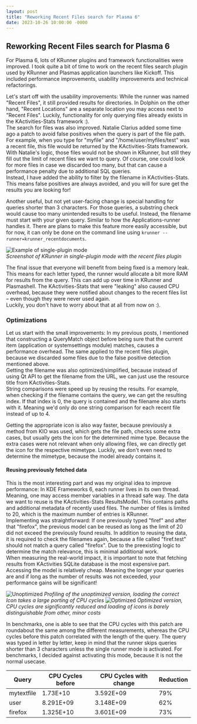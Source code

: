 ```yaml
---
layout: post
title: "Reworking Recent Files search for Plasma 6"
date: 2023-10-26 10:00:00 -0000
---
```


## Reworking Recent Files search for Plasma 6

For Plasma 6, lots of KRunner plugins and framework functionalities were improved.
I took quite a bit of time to work on the recent files search plugin used by KRunner and Plasmas application launchers like Kickoff. This included performance improvements, usability improvements and technical refactorings.

Let's start off with the usability improvements: While the runner was named "Recent Files", it still provided results for directories.
In Dolphin on the other hand, "Recent Locations" are a separate location you may access next to "Recent Files".
Luckily, functionality for only querying files already exists in the KActivities-Stats framework :).  
The search for files was also improved. Natalie Clarius added some time ago a patch to avoid false positives when the query is part of the file path.
For example, when you type for "myfile" and "/home/user/myfiles/test" was a recent file, this file would be returned by the KActivities-Stats framework.
With Natalie's logic, those files would not be shown in KRunner, but still they fill out the limit of recent files we want to query.
Of course, one could look for more files in case we discarded too many, but that can cause a performance penalty due to additional SQL queries.  
Instead, I have added the ability to filter by the filename in KActivities-Stats. This means false positives are always avoided, and you will for sure get the results you are looking for!

Another useful, but not yet user-facing change is special handling for queries shorter than 3 characters. For those queries, a substring check would cause too many unintended results to be useful.
Instead, the filename must start with your given query. Similar to how the Applications-runner handles it.
There are plans to make this feature more easily accessible, but for now, it can only be done on the command line using `krunner --runner=krunner_recentdocuments`.  

![Example of single-plugin mode](https://i.imgur.com/PhMaas4.png)  
<em>Screenshot of KRunner in single-plugin mode with the recent files plugin</em>

The final issue that everyone will benefit from being fixed is a memory leak. This means for each letter typed, the runner would allocate a bit more RAM for results from the query. This can add up over time in KRunner and Plasmashell.
The KActivities-Stats that were "leaking" also caused CPU overhead, because they were notified about changes to the recent files list – even though they were never used again.  
Luckily, you don't have to worry about that at all from now on :).

### Optimizations

Let us start with the small improvements: In my previous posts, I mentioned that constructing a QueryMatch object before being sure that the
current item (application or systemsettings module) matches, causes a performance overhead.
The same applied to the recent files plugin, because we discarded some files due to the false positive detection mentioned above.  
Getting the filename was also optimized/simplified, because instead of using Qt API to get the filename from the URL, we can just use the resource title from KActivities-Stats.  
String comparisons were speed up by reusing the results. For example, when checking if the filename contains the query, we can get the resulting index. If that index is 0, the query is contained and the filename also starts with it.
Meaning we'd only do one string comparison for each recent file instead of up to 4.

Getting the appropriate icon is also way faster, because previously a method from KIO was used, which gets the file path, checks some extra cases, but usually gets the icon for the determined mime type.
Because the extra cases were not relevant when only allowing files, we can directly get the icon for the respective mimetype. Luckily, we don't even need to determine the mimetype, because the model already contains it.

#### Reusing previously fetched data
This is the most interesting part and was my original idea to improve performance: In KDE Frameworks 6, each runner lives in its own thread. Meaning, one may access member variables in a thread safe way.
The data we want to reuse is the KActivities-Stats ResultsModel. This contains paths and additional metadata of recently used files. The number of files is limited to 20, which is the maximum number of entries is KRunner.  
Implementing was straightforward: If one previously typed "firef" and after that "firefox", the previous model can be reused as long as the limit of 20 did not exceed the previously found results.
In addition to reusing the data, it is required to check the filenames again, because a file called "firef.test" should not match a query called "firefox".
Due to the preexisting logic to determine the match relevance, this is minimal additional work.  
When measuring the real-world impact, it is important to note that fetching results from KActivities SQLite database is the most expensive part. Accessing the model is relatively cheap.
Meaning the longer your queries are and if long as the number of results was not exceeded, your performance gains will be significant!

![Unoptimized](https://i.imgur.com/9x605pY.png)
<em>Profiling of the unoptimized version, loading the correct Icon takes a large porting of CPU cycles</em>
![Optimized](https://i.imgur.com/bCxklII.png)
<em>Optimized version, CPU cycles are significantly reduced and loading of icons is barely distinguishable from other, minor costs</em>

In benchmarks, one is able to see that the CPU cycles with this patch are roundabout the same among the different measurements, whereas the CPU cycles before this patch correlated with the length of the query.
The query was typed in letter by letter, keep in mind that the runner skips queries shorter than 3 characters unless the single runner mode is activated.
For benchmarks, I decided against activating this mode, because it is not the normal usecase.

| Query | CPU Cycles before | CPU Cycles with change | Reduction |
| --- | --- | --- | --- |
| mytextfile | 1.73E+10 | 3.592E+09 | 79% |
| user | 8.291E+09 | 3.148E+09 | 62% |
| firefox | 1.325E+10 | 3.601E+09 | 73% |


